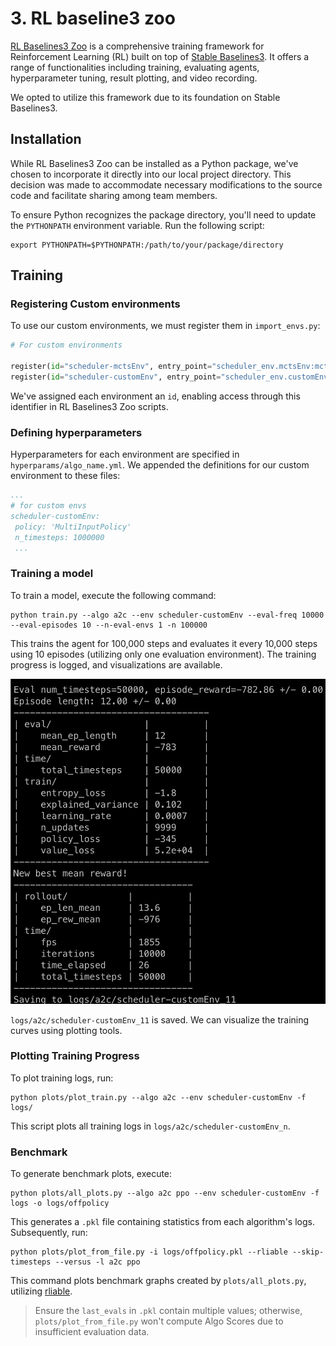 # 3. RL baseline3 zoo

[RL Baselines3 Zoo](https://github.com/DLR-RM/rl-baselines3-zoo) is a comprehensive training framework for Reinforcement Learning (RL) built on top of [Stable Baselines3](https://github.com/DLR-RM/stable-baselines3). It offers a range of functionalities including training, evaluating agents, hyperparameter tuning, result plotting, and video recording.

We opted to utilize this framework due to its foundation on Stable Baselines3.

## Installation

While RL Baselines3 Zoo can be installed as a Python package, we've chosen to incorporate it directly into our local project directory. This decision was made to accommodate necessary modifications to the source code and facilitate sharing among team members.

To ensure Python recognizes the package directory, you'll need to update the `PYTHONPATH` environment variable. Run the following script:

```shell
export PYTHONPATH=$PYTHONPATH:/path/to/your/package/directory
```

## Training

### Registering Custom environments

To use our custom environments, we must register them in `import_envs.py`:

```python
# For custom environments

register(id="scheduler-mctsEnv", entry_point="scheduler_env.mctsEnv:mctsEnv")
register(id="scheduler-customEnv", entry_point="scheduler_env.customEnv:SchedulingEnv")
```

We've assigned each environment an `id`, enabling access through this identifier in RL Baselines3 Zoo scripts.

### Defining hyperparameters

Hyperparameters for each environment are specified in `hyperparams/algo_name.yml`.
We appended the definitions for our custom environment to these files:

```yml
...
# for custom envs
scheduler-customEnv:
 policy: 'MultiInputPolicy'
 n_timesteps: 1000000
 ...
```

### Training a model

To train a model, execute the following command:

```shell
python train.py --algo a2c --env scheduler-customEnv --eval-freq 10000 --eval-episodes 10 --n-eval-envs 1 -n 100000
```

This trains the agent for 100,000 steps and evaluates it every 10,000 steps using 10 episodes (utilizing only one evaluation environment).
The training progress is logged, and visualizations are available.

![train](./imgs/Pasted%20image%2020240202192236.png)

`logs/a2c/scheduler-customEnv_11` is saved.
We can visualize the training curves using plotting tools.

### Plotting Training Progress

To plot training logs, run:

```shell
python plots/plot_train.py --algo a2c --env scheduler-customEnv -f logs/
```

This script plots all training logs in `logs/a2c/scheduler-customEnv_n`.

### Benchmark

To generate benchmark plots, execute:

```shell
python plots/all_plots.py --algo a2c ppo --env scheduler-customEnv -f logs -o logs/offpolicy
```

This generates a `.pkl` file containing statistics from each algorithm's logs.
Subsequently, run:

```shell
python plots/plot_from_file.py -i logs/offpolicy.pkl --rliable --skip-timesteps --versus -l a2c ppo
```

This command plots benchmark graphs created by `plots/all_plots.py`, utilizing [rliable](https://github.com/google-research/rliable).
> Ensure the `last_evals` in `.pkl` contain multiple values;
> otherwise, `plots/plot_from_file.py` won't compute Algo Scores due to insufficient evaluation data.
